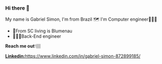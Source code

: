 ### Hi there 👋

My name is Gabriel Simon, I'm from Brazil 🗺 I'm Computer engineer🧑🏼‍💻

- 📍From SC living is Blumenau
- 👨🏼‍💻Back-End engineer

**Reach me out**👇🏽

[**Linkedin:**](//www.linkedin.com/in/gabriel-simon-872899185/)https://www.linkedin.com/in/gabriel-simon-872899185/

